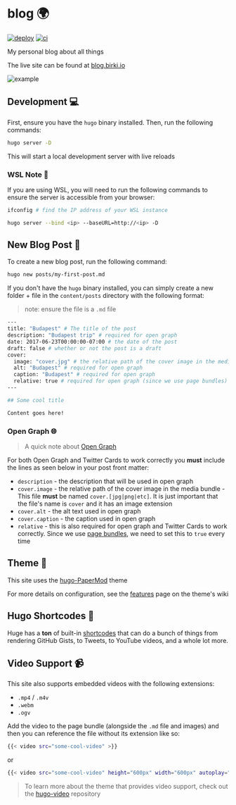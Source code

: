 # blog 🌍

[![deploy](https://github.com/GrantBirki/blog/actions/workflows/deploy.yml/badge.svg)](https://github.com/GrantBirki/blog/actions/workflows/deploy.yml) [![ci](https://github.com/GrantBirki/blog/actions/workflows/ci.yml/badge.svg)](https://github.com/GrantBirki/blog/actions/workflows/ci.yml)

My personal blog about all things

The live site can be found at [blog.birki.io](https://blog.birki.io)

![example](https://user-images.githubusercontent.com/23362539/233788493-f7831c3d-59c1-4aba-b930-afb4afb9e100.png)

## Development 💻

First, ensure you have the `hugo` binary installed. Then, run the following commands:

```bash
hugo server -D
```

This will start a local development server with live reloads

### WSL Note 📓

If you are using WSL, you will need to run the following commands to ensure the server is accessible from your browser:

```bash
ifconfig # find the IP address of your WSL instance

hugo server --bind <ip> --baseURL=http://<ip> -D
```

## New Blog Post 📝

To create a new blog post, run the following command:

```bash
hugo new posts/my-first-post.md
```

If you don't have the `hugo` binary installed, you can simply create a new folder + file in the `content/posts` directory with the following format:

> note: ensure the file is a `.md` file

```bash
---
title: "Budapest" # The title of the post
description: "Budapest trip" # required for open graph
date: 2017-06-23T00:00:00-07:00 # the date of the post
draft: false # whether or not the post is a draft
cover:
  image: "cover.jpg" # the relative path of the cover image in the media bundle - MUST be named cover.[jpg|png|etc]
  alt: "Budapest" # required for open graph
  caption: "Budapest" # required for open graph
  relative: true # required for open graph (since we use page bundles)
---

## Some cool title

Content goes here!
```

### Open Graph 🌐

> A quick note about [Open Graph](https://ogp.me/)

For both Open Graph and Twitter Cards to work correctly you **must** include the lines as seen below in your post front matter:

- `description` - the description that will be used in open graph
- `cover.image` - the relative path of the cover image in the media bundle - This file **must** be named `cover.[jpg|png|etc]`. It is just important that the file's name is `cover` and it has an image extension
- `cover.alt` - the alt text used in open graph
- `cover.caption` - the caption used in open graph
- `relative` - this is also required for open graph and Twitter Cards to work correctly. Since we use [page bundles](https://gohugo.io/content-management/page-bundles/), we need to set this to `true` every time

## Theme 🎨

This site uses the [hugo-PaperMod](https://github.com/adityatelange/hugo-PaperMod) theme

For more details on configuration, see the [features](https://github.com/adityatelange/hugo-PaperMod/wiki/Features) page on the theme's wiki

## Hugo Shortcodes 📄

Huge has a **ton** of built-in [shortcodes](https://gohugo.io/content-management/shortcodes/#use-hugos-built-in-shortcodes) that can do a bunch of things from rendering GitHub Gists, to Tweets, to YouTube videos, and a whole lot more.

## Video Support 📹

This site also supports embedded videos with the following extensions:

- `.mp4` / `.m4v`
- `.webm`
- `.ogv`

Add the video to the page bundle (alongside the `.md` file and images) and then you can reference the file without its extension like so:

```bash
{{< video src="some-cool-video" >}}
```

or

```bash
{{< video src="some-cool-video" height="600px" width="600px" autoplay="true" loop="true" muted="true" >}}
```

> To learn more about the theme that provides video support, check out the [hugo-video](https://github.com/martignoni/hugo-video) repository
